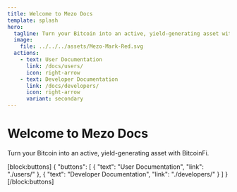 ```yaml
---
title: Welcome to Mezo Docs
template: splash
hero:
  tagline: Turn your Bitcoin into an active, yield-generating asset with BitcoinFi.
  image:
    file: ../../../assets/Mezo-Mark-Red.svg
  actions:
    - text: User Documentation
      link: /docs/users/
      icon: right-arrow
    - text: Developer Documentation
      link: /docs/developers/
      icon: right-arrow
      variant: secondary
---
```


# Welcome to Mezo Docs

Turn your Bitcoin into an active, yield-generating asset with BitcoinFi.

\[block:buttons] { "buttons": \[ { "text": "User Documentation", "link": "./users/" }, { "text": "Developer Documentation", "link": "./developers/" } ] } \[/block:buttons]
